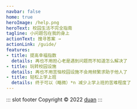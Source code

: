 ```yaml
---
navbar: false
home: true
heroImage: /help.png
heroText: 校园生活不完全指南
tagline: 小问题包在我的身上
actionText: 搜寻答案 →
actionLink: /guide/
features: 
- title: 提高幸福指数
  details: 再也不用担心老是遇到问题而不知道怎么解决了
- title: 玩转校园设施
  details: 再也不用苦恼校园设施不会用频繁求助于他人了
- title: 轻松上学上班
  details: 终于可以（略微）*n 减少上学上班的苦难程度了
---
```


::: slot footer
Copyright © 2022 [duan](https://github.com/duan-1)
:::
